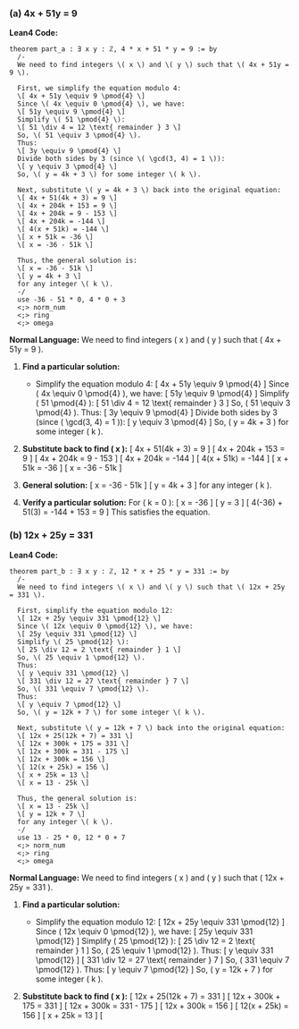### (a) 4x + 51y = 9

**Lean4 Code:**
```lean4
theorem part_a : ∃ x y : ℤ, 4 * x + 51 * y = 9 := by
  /-
  We need to find integers \( x \) and \( y \) such that \( 4x + 51y = 9 \).
  
  First, we simplify the equation modulo 4:
  \[ 4x + 51y \equiv 9 \pmod{4} \]
  Since \( 4x \equiv 0 \pmod{4} \), we have:
  \[ 51y \equiv 9 \pmod{4} \]
  Simplify \( 51 \pmod{4} \):
  \[ 51 \div 4 = 12 \text{ remainder } 3 \]
  So, \( 51 \equiv 3 \pmod{4} \).
  Thus:
  \[ 3y \equiv 9 \pmod{4} \]
  Divide both sides by 3 (since \( \gcd(3, 4) = 1 \)):
  \[ y \equiv 3 \pmod{4} \]
  So, \( y = 4k + 3 \) for some integer \( k \).
  
  Next, substitute \( y = 4k + 3 \) back into the original equation:
  \[ 4x + 51(4k + 3) = 9 \]
  \[ 4x + 204k + 153 = 9 \]
  \[ 4x + 204k = 9 - 153 \]
  \[ 4x + 204k = -144 \]
  \[ 4(x + 51k) = -144 \]
  \[ x + 51k = -36 \]
  \[ x = -36 - 51k \]
  
  Thus, the general solution is:
  \[ x = -36 - 51k \]
  \[ y = 4k + 3 \]
  for any integer \( k \).
  -/
  use -36 - 51 * 0, 4 * 0 + 3
  <;> norm_num
  <;> ring
  <;> omega
```

**Normal Language:**
We need to find integers \( x \) and \( y \) such that \( 4x + 51y = 9 \).

1. **Find a particular solution:**
   - Simplify the equation modulo 4:
     \[ 4x + 51y \equiv 9 \pmod{4} \]
     Since \( 4x \equiv 0 \pmod{4} \), we have:
     \[ 51y \equiv 9 \pmod{4} \]
     Simplify \( 51 \pmod{4} \):
     \[ 51 \div 4 = 12 \text{ remainder } 3 \]
     So, \( 51 \equiv 3 \pmod{4} \).
     Thus:
     \[ 3y \equiv 9 \pmod{4} \]
     Divide both sides by 3 (since \( \gcd(3, 4) = 1 \)):
     \[ y \equiv 3 \pmod{4} \]
     So, \( y = 4k + 3 \) for some integer \( k \).

2. **Substitute back to find \( x \):**
   \[ 4x + 51(4k + 3) = 9 \]
   \[ 4x + 204k + 153 = 9 \]
   \[ 4x + 204k = 9 - 153 \]
   \[ 4x + 204k = -144 \]
   \[ 4(x + 51k) = -144 \]
   \[ x + 51k = -36 \]
   \[ x = -36 - 51k \]

3. **General solution:**
   \[ x = -36 - 51k \]
   \[ y = 4k + 3 \]
   for any integer \( k \).

4. **Verify a particular solution:**
   For \( k = 0 \):
   \[ x = -36 \]
   \[ y = 3 \]
   \[ 4(-36) + 51(3) = -144 + 153 = 9 \]
   This satisfies the equation.

### (b) 12x + 25y = 331

**Lean4 Code:**
```lean4
theorem part_b : ∃ x y : ℤ, 12 * x + 25 * y = 331 := by
  /-
  We need to find integers \( x \) and \( y \) such that \( 12x + 25y = 331 \).
  
  First, simplify the equation modulo 12:
  \[ 12x + 25y \equiv 331 \pmod{12} \]
  Since \( 12x \equiv 0 \pmod{12} \), we have:
  \[ 25y \equiv 331 \pmod{12} \]
  Simplify \( 25 \pmod{12} \):
  \[ 25 \div 12 = 2 \text{ remainder } 1 \]
  So, \( 25 \equiv 1 \pmod{12} \).
  Thus:
  \[ y \equiv 331 \pmod{12} \]
  \[ 331 \div 12 = 27 \text{ remainder } 7 \]
  So, \( 331 \equiv 7 \pmod{12} \).
  Thus:
  \[ y \equiv 7 \pmod{12} \]
  So, \( y = 12k + 7 \) for some integer \( k \).
  
  Next, substitute \( y = 12k + 7 \) back into the original equation:
  \[ 12x + 25(12k + 7) = 331 \]
  \[ 12x + 300k + 175 = 331 \]
  \[ 12x + 300k = 331 - 175 \]
  \[ 12x + 300k = 156 \]
  \[ 12(x + 25k) = 156 \]
  \[ x + 25k = 13 \]
  \[ x = 13 - 25k \]
  
  Thus, the general solution is:
  \[ x = 13 - 25k \]
  \[ y = 12k + 7 \]
  for any integer \( k \).
  -/
  use 13 - 25 * 0, 12 * 0 + 7
  <;> norm_num
  <;> ring
  <;> omega
```

**Normal Language:**
We need to find integers \( x \) and \( y \) such that \( 12x + 25y = 331 \).

1. **Find a particular solution:**
   - Simplify the equation modulo 12:
     \[ 12x + 25y \equiv 331 \pmod{12} \]
     Since \( 12x \equiv 0 \pmod{12} \), we have:
     \[ 25y \equiv 331 \pmod{12} \]
     Simplify \( 25 \pmod{12} \):
     \[ 25 \div 12 = 2 \text{ remainder } 1 \]
     So, \( 25 \equiv 1 \pmod{12} \).
     Thus:
     \[ y \equiv 331 \pmod{12} \]
     \[ 331 \div 12 = 27 \text{ remainder } 7 \]
     So, \( 331 \equiv 7 \pmod{12} \).
     Thus:
     \[ y \equiv 7 \pmod{12} \]
     So, \( y = 12k + 7 \) for some integer \( k \).

2. **Substitute back to find \( x \):**
   \[ 12x + 25(12k + 7) = 331 \]
   \[ 12x + 300k + 175 = 331 \]
   \[ 12x + 300k = 331 - 175 \]
   \[ 12x + 300k = 156 \]
   \[ 12(x + 25k) = 156 \]
   \[ x + 25k = 13 \]
   \[